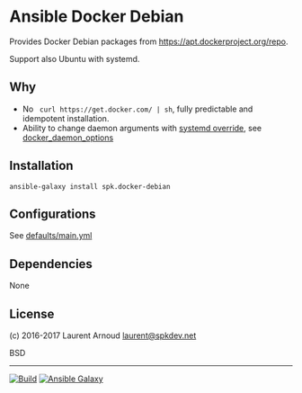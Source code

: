# Ansible Docker Debian

Provides Docker Debian packages from <https://apt.dockerproject.org/repo>.

Support also Ubuntu with systemd.

## Why

* No ` curl https://get.docker.com/ | sh`, fully predictable
    and idempotent installation.
* Ability to change daemon arguments with [systemd override](https://docs.docker.com/engine/admin/systemd/),
    see
    [docker_daemon_options](https://github.com/spk/ansible-docker-debian/blob/master/defaults/main.yml#L14)

## Installation

```
ansible-galaxy install spk.docker-debian
```

## Configurations

See
[defaults/main.yml](https://github.com/spk/ansible-docker-debian/blob/master/defaults/main.yml)

## Dependencies

None

## License

(c) 2016-2017 Laurent Arnoud <laurent@spkdev.net>

BSD

---
[![Build](https://img.shields.io/travis-ci/spk/ansible-docker-debian.svg)](https://travis-ci.org/spk/ansible-docker-debian)
[![Ansible Galaxy](https://img.shields.io/ansible/role/11888.svg)](https://galaxy.ansible.com/spk/docker-debian/)
